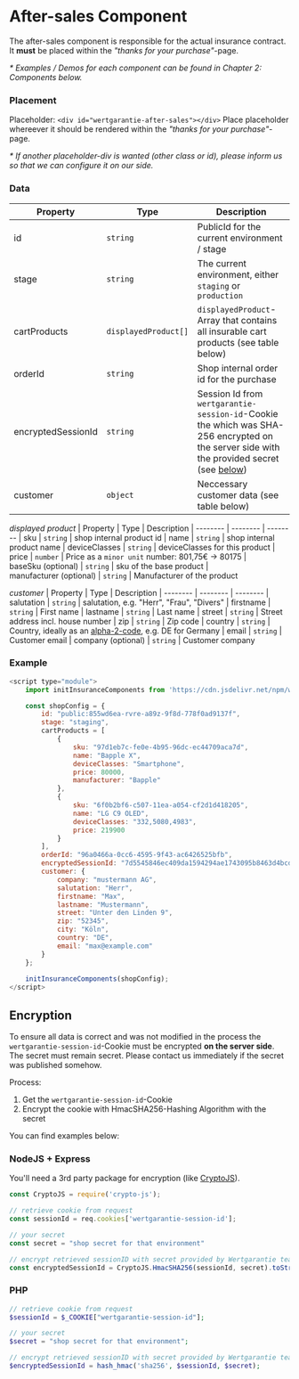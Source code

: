 # After-sales Component

The after-sales component is responsible for the actual insurance contract. It __must__ be placed within the _"thanks for your purchase"_-page.

_* Examples / Demos for each component can be found in *Chapter 2: Components* below._


### Placement


Placeholder: ```<div id="wertgarantie-after-sales"></div>```
Place placeholder whereever it should be rendered within the _"thanks for your purchase"_-page.

_* If another placeholder-div is wanted (other class or id), please inform us so that we can configure it on our side._


### Data

| Property | Type     | Description
| -------- | -------- | --------
| id       | ```string```   | PublicId for the current environment / stage
| stage    | ```string```   | The current environment, either ```staging``` or ```production```
| cartProducts    | ```displayedProduct[]```     | ```displayedProduct```-Array that contains all insurable cart products (see table below)
| orderId | ```string``` | Shop internal order id for the purchase
| encryptedSessionId | ```string``` | Session Id from ```wertgarantie-session-id```-Cookie the which was SHA-256 encrypted on the server side with the provided secret (see [below](##encryption)) 
| customer | ```object``` | Neccessary customer data (see table below)

_displayed product_
| Property | Type     | Description
| -------- | -------- | --------
| sku    | ```string```     | shop internal product id
| name    | ```string```     | shop internal product name
| deviceClasses    | ```string```     | deviceClasses for this product
| price   | ```number```     | Price as a ```minor unit``` number: 801,75€ -> 80175
| baseSku&nbsp;(optional)    | ```string```     | sku of the base product
| manufacturer&nbsp;(optional) | ```string``` | Manufacturer of the product

_customer_
| Property | Type     | Description
| -------- | -------- | --------
| salutation    | ```string```     | salutation, e.g. "Herr", "Frau", "Divers"
| firstname    | ```string```     | First name
| lastname    | ```string```     | Last name
| street    | ```string```     | Street address incl. house number
| zip    | ```string```     | Zip code
| country    | ```string```     | Country, ideally as an [alpha-2-code](https://en.wikipedia.org/wiki/ISO_3166-1_alpha-2), e.g. DE for Germany
| email    | ```string```     | Customer email
| company (optional)    | ```string```     | Customer company

### Example
```js
<script type="module">
    import initInsuranceComponents from 'https://cdn.jsdelivr.net/npm/wertgarantie-component-loader@1/dist/wertgarantieLoader.min.js';

    const shopConfig = {
        id: "public:855wd6ea-rvre-a89z-9f8d-778f0ad9137f", 
        stage: "staging",
        cartProducts = [
            {
                sku: "97d1eb7c-fe0e-4b95-96dc-ec44709aca7d",
                name: "Bapple X",
                deviceClasses: "Smartphone",
                price: 80000,
                manufacturer: "Bapple"
            },
            {
                sku: "6f0b2bf6-c507-11ea-a054-cf2d1d418205",
                name: "LG C9 OLED",
                deviceClasses: "332,5080,4983",
                price: 219900
            }
        ],
        orderId: "96a0466a-0cc6-4595-9f43-ac6426525bfb",
        encryptedSessionId: "7d5545846ec409da1594294ae1743095b8463d4bcd9a479417c71dba0b9a092b",
        customer: {
            company: "mustermann AG",
            salutation: "Herr", 
            firstname: "Max",
            lastname: "Mustermann",
            street: "Unter den Linden 9",
            zip: "52345", 
            city: "Köln",
            country: "DE",
            email: "max@example.com"
        }
    };
    
    initInsuranceComponents(shopConfig);
</script>
```

## Encryption
To ensure all data is correct and was not modified in the process the ```wertgarantie-session-id```-Cookie must be encrypted __on the server side__. The secret must remain secret. Please contact us immediately if the secret was published somehow. 

Process: 
1. Get the ```wertgarantie-session-id```-Cookie
2. Encrypt the cookie with HmacSHA256-Hashing Algorithm with the secret

You can find examples below:


### NodeJS + Express
You'll need a 3rd party package for encryption (like [CryptoJS](https://www.npmjs.com/package/crypto-js)).
```js
const CryptoJS = require('crypto-js');

// retrieve cookie from request
const sessionId = req.cookies['wertgarantie-session-id'];

// your secret
const secret = "shop secret for that environment"

// encrypt retrieved sessionID with secret provided by Wertgarantie team
const encryptedSessionId = CryptoJS.HmacSHA256(sessionId, secret).toString();
```


### PHP

```php
// retrieve cookie from request
$sessionId = $_COOKIE["wertgarantie-session-id"];

// your secret
$secret = "shop secret for that environment";

// encrypt retrieved sessionID with secret provided by Wertgarantie team
$encryptedSessionId = hash_hmac('sha256', $sessionId, $secret);
```







